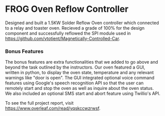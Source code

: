 # FROG Oven Reflow Controller

Designed and built a 1.5KW Solder Reflow Oven controller which connected to a relay and toaster oven. Recieved a grade of 100% for the design component and successfully reflowed the SPI module used in https://github.com/vtotient/Magnetically-Controlled-Car.

### Bonus Features

The bonus features are extra functionalities that we added to go above and beyond the task outlined by the instructors. Our oven featured a GUI, written in python, to display the oven state, temperature and any relevant warnings like "door is open". The GUI integrated optional voice command features using Google's speech recognition API so that the user can remotely start and stop the oven as well as inquire about the oven status. We also included an optional SMS start and abort feature using Twillio's API. 

To see the full project report, visit https://www.overleaf.com/read/yqskccwzrwsf.
